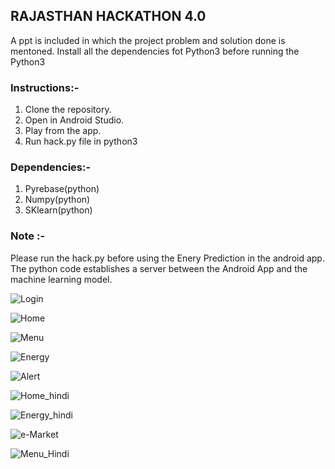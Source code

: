 ## RAJASTHAN HACKATHON 4.0

A ppt is included in which the project problem and solution done is mentoned.
Install all the dependencies fot Python3 before running the Python3

### Instructions:- 

1. Clone the repository.
2. Open in Android Studio.
3. Play from the app.
4. Run hack.py file in python3

### Dependencies:-
1. Pyrebase(python)
2. Numpy(python)
3. SKlearn(python)

### Note :-
Please run the hack.py before using the Enery Prediction in the android app. The python code establishes a server between the Android App and the machine learning model.

![Login](https://github.com/subham9777/RajasthanHack4.0/blob/master/%20Screenshots/Screenshot_20180321-042347.jpg)

![Home](../master/Screenshots/Screenshot_20180321-042354.jpg)

![Menu](../master/Screenshots/Screenshot_20180321-042418.jpg)

![Energy](../master/Screenshots/Screenshot_20180321-042432.jpg)

![Alert](../master/Screenshots/Screenshot_20180321-042436.jpg)

![Home_hindi](../master/Screenshots/Screenshot_20180321-042459.jpg)

![Energy_hindi](../master/Screenshots/Screenshot_20180321-042508.jpg)

![e-Market](../master/Screenshots/Screenshot_20180321-042538.jpg)

![Menu_Hindi](../master/Screenshots/Screenshot_20180321-051039.jpg)
